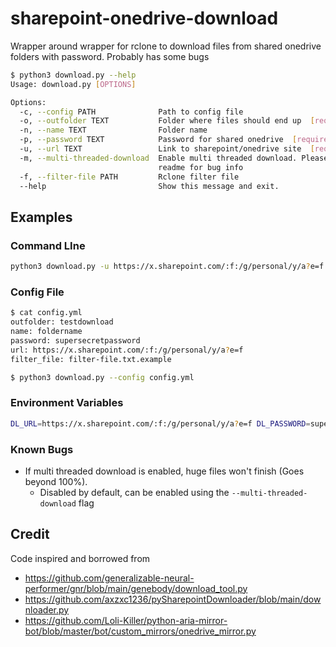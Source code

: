 # sharepoint-onedrive-download

Wrapper around wrapper for rclone to download files from shared onedrive folders with password.
Probably has some bugs

```sh
$ python3 download.py --help
Usage: download.py [OPTIONS]

Options:
  -c, --config PATH              Path to config file
  -o, --outfolder TEXT           Folder where files should end up  [required]
  -n, --name TEXT                Folder name
  -p, --password TEXT            Password for shared onedrive  [required]
  -u, --url TEXT                 Link to sharepoint/onedrive site  [required]
  -m, --multi-threaded-download  Enable multi threaded download. Please see
                                 readme for bug info
  -f, --filter-file PATH         Rclone filter file
  --help                         Show this message and exit.
```

## Examples

### Command LIne

```sh
python3 download.py -u https://x.sharepoint.com/:f:/g/personal/y/a?e=f -p supersecretpassword -o testdownload
```

### Config File

```sh
$ cat config.yml
outfolder: testdownload
name: foldername
password: supersecretpassword
url: https://x.sharepoint.com/:f:/g/personal/y/a?e=f
filter_file: filter-file.txt.example

$ python3 download.py --config config.yml
```

### Environment Variables

```sh
DL_URL=https://x.sharepoint.com/:f:/g/personal/y/a?e=f DL_PASSWORD=supersecretpassword DL_OUTFOLDER=testdownload python3 download.py
```

### Known Bugs

* If multi threaded download is enabled, huge files won't finish (Goes beyond 100%).
  * Disabled by default, can be enabled using the `--multi-threaded-download` flag

## Credit

Code inspired and borrowed from

* https://github.com/generalizable-neural-performer/gnr/blob/main/genebody/download_tool.py
* https://github.com/axzxc1236/pySharepointDownloader/blob/main/downloader.py
* https://github.com/Loli-Killer/python-aria-mirror-bot/blob/master/bot/custom_mirrors/onedrive_mirror.py
